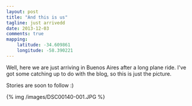 ```yaml
---
layout: post
title: "And this is us"
tagline: just arrivedd
date: 2013-12-03 
comments: true
mapping:
    latitude: -34.609861
    longitude: -58.390221
---
```


Well, here we are just arriving in Buenos Aires after a long plane ride. I've got some catching up to do with the blog, so this is just the picture. 

Stories are soon to follow :)

{% img /images/DSC00140-001.JPG %}

